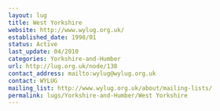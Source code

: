 ```yaml
---
layout: lug
title: West Yorkshire
website: http://www.wylug.org.uk/
established_date: 1998/01
status: Active
last_update: 04/2010
categories: Yorkshire-and-Humber
url: http://lug.org.uk/node/138
contact_address: mailto:wylug@wylug.org.uk
contact: WYLUG
mailing_list: http://www.wylug.org.uk/about/mailing-lists/
permalink: lugs/Yorkshire-and-Humber/West Yorkshire
---
```

